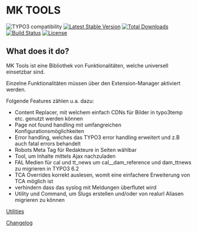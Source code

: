 MK TOOLS
========

![TYPO3 compatibility](https://img.shields.io/badge/TYPO3-9.5%20%7C%2010.4-orange?maxAge=3600&style=flat-square&logo=typo3)
[![Latest Stable Version](https://img.shields.io/packagist/v/dmk/mktools.svg?maxAge=3600&style=flat-square&logo=composer)](https://packagist.org/packages/dmk/mktools)
[![Total Downloads](https://img.shields.io/packagist/dt/dmk/mktools.svg?maxAge=3600&style=flat-square)](https://packagist.org/packages/dmk/mktools)
[![Build Status](https://img.shields.io/github/workflow/status/DMKEBUSINESSGMBH/typo3-mktools/PHP-CI.svg?maxAge=3600&style=flat-square&logo=github-actions)](https://github.com/DMKEBUSINESSGMBH/typo3-mktools/actions?query=workflow%3APHP-CI)
[![License](https://img.shields.io/packagist/l/dmk/mktools.svg?maxAge=3600&style=flat-square&logo=gnu)](https://packagist.org/packages/dmk/mktools)

What does it do?
----------------

MK Tools ist eine Bibliothek von Funktionalitäten, welche universell einsetzbar sind.

Einzelne Funktionalitäten müssen über den Extension-Manager aktiviert werden.

Folgende Features zählen u.a. dazu:

-   Content Replacer, mit welchem einfach CDNs für Bilder in typo3temp etc. genutzt werden können
-   Page not found handling mit umfangreichen Konfigurationsmöglichkeiten
-   Error handling, welches das TYPO3 error handling erweitert und z.B auch fatal errors behandelt
-   Robots Meta Tag für Redakteure in Seiten wählbar
-   Tool, um Inhalte mittels Ajax nachzuladen
-   FAL Medien für cal und tt\_news um cal\_\_dam\_reference und dam\_ttnews zu migrieren in TYPO3 6.2
-   TCA Overrides korrekt auslesen, womit eine einfachere Erweiterung von TCA möglich ist
-   verhindern dass das syslog mit Meldungen überflutet wird
-   Utility und Command, um Slugs erstellen und/oder von realurl Aliasen migrieren zu können


[Utilities](Documentation/Utilities/Index.md)

[Changelog](Documentation/Changelog.md)
